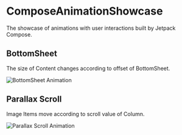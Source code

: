 # ComposeAnimationShowcase
The showcase of animations with user interactions built by Jetpack Compose.

## BottomSheet
The size of Content changes according to offset of BottomSheet.  
  
![BottomSheet Animation](https://github.com/MoyuruAizawa/ComposeAnimationShowcase/blob/master/images/animation-bottomsheet.gif?raw=true)

## Parallax Scroll
Image Items move according to scroll value of Column.  
  
![Parallax Scroll Animation](https://github.com/MoyuruAizawa/ComposeAnimationShowcase/blob/master/images/animation-parallaxscroll.gif?raw=true)
